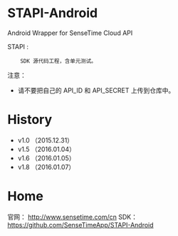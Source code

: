 # STAPI-Android
Android Wrapper for SenseTime Cloud API


STAPI :  

		SDK 源代码工程，含单元测试。

注意：
 
* 请不要把自己的 API\_ID 和 API\_SECRET 上传到仓库中。

# History 
* v1.0  （2015.12.31）
* v1.5  （2016.01.04）
* v1.6  （2016.01.05）
* v1.8  （2016.01.07）

# Home 
  官网： http://www.sensetime.com/cn
  SDK： https://github.com/SenseTimeApp/STAPI-Android
